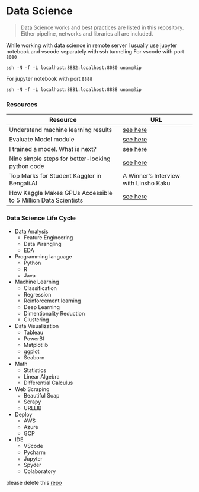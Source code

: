 # Data Science

> Data Science works and best practices are listed in this repository. Either pipeline, networks and libraries all are included.

While working with data science in remote server I usually use jupyter notebook and vscode separately with ssh tunneling
For vscode with port `8080`
```
ssh -N -f -L localhost:8882:localhost:8080 uname@ip
```
For jupyter notebook with port `8888`
```
ssh -N -f -L localhost:8881:localhost:8888 uname@ip
```
### Resources
| Resource	| URL	|
|-	|-	|
| Understand machine learning results | [see here](https://docs.microsoft.com/en-us/azure/machine-learning/how-to-understand-automated-ml) 	|  
| Evaluate Model module | [see here](https://docs.microsoft.com/en-us/azure/machine-learning/algorithm-module-reference/evaluate-model) 	| 
| I trained a model. What is next? | [see here](https://medium.com/kaggle-blog/i-trained-a-model-what-is-next-d1ba1c560e26)	| 
| Nine simple steps for better-looking python code | [see here](https://ternaus.blog/tutorial/2020/04/09/Nine-simple-steps-for-better-looking-python-code.html) |
| Top Marks for Student Kaggler in Bengali.AI | A Winner’s Interview with Linsho Kaku | [see here](https://medium.com/kaggle-blog/top-marks-for-student-kaggler-in-bengali-ai-a-winners-interview-with-linsho-kaku-dd321b324c74) |
| How Kaggle Makes GPUs Accessible to 5 Million Data Scientists | [see here](https://news.developer.nvidia.com/how-kaggle-makes-gpus-accessible-to-5-million-data-scientists/) |

### Data Science Life Cycle
  * Data Analysis
    * Feature Engineering
    * Data Wrangling
    * EDA
  * Programming language
    * Python
    * R
    * Java
  * Machine Learning
    * Classification
    * Regression
    * Reinforcement learning
    * Deep Learning 
    * Dimentionality Reduction
    * Clustering
  * Data Visualization
    * Tableau
    * PowerBI
    * Matplotlib
    * ggplot
    * Seaborn
  * Math
    * Statistics
    * Linear Algebra
    * Differential Calculus
  * Web Scraping
    * Beautiful Soap
    * Scrapy
    * URLLIB
  * Deploy 
    * AWS
    * Azure
    * GCP
  * IDE
    * VScode
    * Pycharm
    * Jupyter
    * Spyder
    * Colaboratory


please delete this [repo](https://github.com/bhuiyanmobasshir94/data-science-to-delete) 
